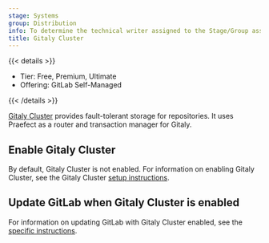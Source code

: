 ```yaml
---
stage: Systems
group: Distribution
info: To determine the technical writer assigned to the Stage/Group associated with this page, see https://handbook.gitlab.com/handbook/product/ux/technical-writing/#assignments
title: Gitaly Cluster
---
```


{{< details >}}

- Tier: Free, Premium, Ultimate
- Offering: GitLab Self-Managed

{{< /details >}}

[Gitaly Cluster](https://docs.gitlab.com/administration/gitaly/praefect/) provides
fault-tolerant storage for repositories. It uses Praefect as a router and transaction manager for
Gitaly.

## Enable Gitaly Cluster

By default, Gitaly Cluster is not enabled. For information on enabling Gitaly Cluster, see
the Gitaly Cluster [setup instructions](https://docs.gitlab.com/administration/gitaly/praefect/#setup-instructions).

## Update GitLab when Gitaly Cluster is enabled

For information on updating GitLab with Gitaly Cluster enabled, see the
[specific instructions](https://docs.gitlab.com/update/zero_downtime/#gitaly-cluster).
